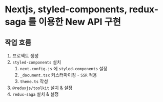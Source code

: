 # Nextjs, styled-components, redux-saga 를 이용한 New API 구현

## 작업 흐름

1. 프로젝트 생성
2. `styled-components` 설치
   1. `next.config.js` 에 `styled-components` 설정
   2. `_document.tsx` 커스터마이징 - `SSR` 적용
   3. `theme.ts` 작성
3. `@reduxjs/toolkit` 설치 & 설정
4. `redux-saga` 설치 & 설정